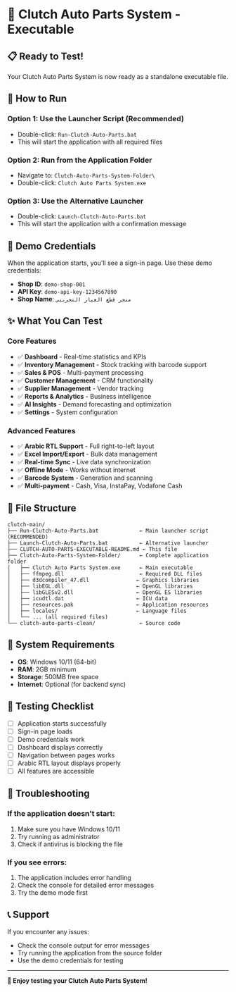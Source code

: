 # 🚗 Clutch Auto Parts System - Executable

## 📋 **Ready to Test!**

Your Clutch Auto Parts System is now ready as a standalone executable file.

## 🚀 **How to Run**

### **Option 1: Use the Launcher Script (Recommended)**
- Double-click: `Run-Clutch-Auto-Parts.bat`
- This will start the application with all required files

### **Option 2: Run from the Application Folder**
- Navigate to: `Clutch-Auto-Parts-System-Folder\`
- Double-click: `Clutch Auto Parts System.exe`

### **Option 3: Use the Alternative Launcher**
- Double-click: `Launch-Clutch-Auto-Parts.bat`
- This will start the application with a confirmation message

## 🔑 **Demo Credentials**

When the application starts, you'll see a sign-in page. Use these demo credentials:

- **Shop ID**: `demo-shop-001`
- **API Key**: `demo-api-key-1234567890`
- **Shop Name**: `متجر قطع الغيار التجريبي`

## ✨ **What You Can Test**

### **Core Features**
- ✅ **Dashboard** - Real-time statistics and KPIs
- ✅ **Inventory Management** - Stock tracking with barcode support
- ✅ **Sales & POS** - Multi-payment processing
- ✅ **Customer Management** - CRM functionality
- ✅ **Supplier Management** - Vendor tracking
- ✅ **Reports & Analytics** - Business intelligence
- ✅ **AI Insights** - Demand forecasting and optimization
- ✅ **Settings** - System configuration

### **Advanced Features**
- ✅ **Arabic RTL Support** - Full right-to-left layout
- ✅ **Excel Import/Export** - Bulk data management
- ✅ **Real-time Sync** - Live data synchronization
- ✅ **Offline Mode** - Works without internet
- ✅ **Barcode System** - Generation and scanning
- ✅ **Multi-payment** - Cash, Visa, InstaPay, Vodafone Cash

## 📁 **File Structure**

```
clutch-main/
├── Run-Clutch-Auto-Parts.bat             ← Main launcher script (RECOMMENDED)
├── Launch-Clutch-Auto-Parts.bat          ← Alternative launcher
├── CLUTCH-AUTO-PARTS-EXECUTABLE-README.md ← This file
├── Clutch-Auto-Parts-System-Folder/      ← Complete application folder
│   ├── Clutch Auto Parts System.exe      ← Main executable
│   ├── ffmpeg.dll                        ← Required DLL files
│   ├── d3dcompiler_47.dll               ← Graphics libraries
│   ├── libEGL.dll                       ← OpenGL libraries
│   ├── libGLESv2.dll                    ← OpenGL ES libraries
│   ├── icudtl.dat                       ← ICU data
│   ├── resources.pak                    ← Application resources
│   ├── locales/                         ← Language files
│   └── ... (all required files)
└── clutch-auto-parts-clean/              ← Source code
```

## 🔧 **System Requirements**

- **OS**: Windows 10/11 (64-bit)
- **RAM**: 2GB minimum
- **Storage**: 500MB free space
- **Internet**: Optional (for backend sync)

## 🎯 **Testing Checklist**

- [ ] Application starts successfully
- [ ] Sign-in page loads
- [ ] Demo credentials work
- [ ] Dashboard displays correctly
- [ ] Navigation between pages works
- [ ] Arabic RTL layout displays properly
- [ ] All features are accessible

## 🚨 **Troubleshooting**

### **If the application doesn't start:**
1. Make sure you have Windows 10/11
2. Try running as administrator
3. Check if antivirus is blocking the file

### **If you see errors:**
1. The application includes error handling
2. Check the console for detailed error messages
3. Try the demo mode first

## 📞 **Support**

If you encounter any issues:
- Check the console output for error messages
- Try running the application from the source folder
- Use the demo credentials for testing

---

**🎉 Enjoy testing your Clutch Auto Parts System!**
